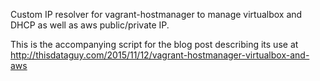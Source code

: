 Custom IP resolver for vagrant-hostmanager to manage virtualbox and DHCP as well as aws public/private IP.

This is the accompanying script for the blog post describing its use at http://thisdataguy.com/2015/11/12/vagrant-hostmanager-virtualbox-and-aws 
